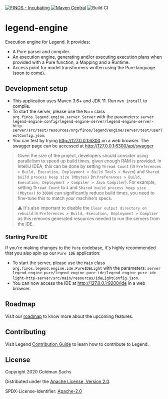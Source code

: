 [![FINOS - Incubating](https://cdn.jsdelivr.net/gh/finos/contrib-toolbox@master/images/badge-incubating.svg)](https://finosfoundation.atlassian.net/wiki/display/FINOS/Incubating)
[![Maven Central](https://img.shields.io/maven-central/v/org.finos.legend.engine/legend-engine-server.svg)](https://central.sonatype.com/namespace/org.finos.legend.engine)
![Build CI](https://github.com/finos/legend-engine/workflows/Build%20CI/badge.svg)

# legend-engine

Execution engine for Legend. It provides:
- A Pure parser and compiler.
- An execution engine, generating and/or executing execution plans when provided with a Pure function, a Mapping and a Runtime.
- Access point for model transformers written using the Pure language (soon to come).

## Development setup

- This application uses Maven 3.6+ and JDK 11. Run `mvn install` to compile.
- To start the server, please use the `Main` class `org.finos.legend.engine.server.Server` with the parameters: `server legend-engine-config/legend-engine-server/legend-engine-server-http-server/src/test/resources/org/finos/legend/engine/server/test/userTestConfig.json`.
- You can test by trying http://127.0.0.1:6300 on a web browser. The swagger page can be accessed at http://127.0.0.1:6300/api/swagger

> Given the size of the project, developers should consider using parallelism to speed up build times, given enough RAM is provided.
> In IntelliJ IDEA, this can be done by setting `Thread Count` (in `Preferences > Build, Execution, Deployment > Build Tools > Maven`) and `Shared build process heap size (Mbytes)` (in `Preferences > Build, Execution, Deployment > Compiler > Java Compiler`).
> For example, setting `Thread Count` to `4` and `Shared build process heap size (Mbytes)` to `30000` can significantly reduce build times, you need to fine-tune this to match your machine's specs.
> 
> ⚠️ It's also important to disable the `Clear output directory on rebuild` in `Preferences > Build, Execution, Deployment > Complier` as this removes generated resources needed to run the servers from the IDE.

### Starting Pure IDE

If you're making changes to the `Pure` codebase, it's highly recommended that you also spin up our `Pure IDE` application:

- To start the server, please use the `Main` class `org.finos.legend.engine.ide.PureIDELight` with the parameters: `server legend-engine-pure/legend-engine-pure-ide/legend-engine-pure-ide-light-http-server/src/main/resources/ideLightConfig.json`.
- You can now access the IDE at http://127.0.0.1:9200/ide in a web browser.

## Roadmap

Visit our [roadmap](https://github.com/finos/legend#roadmap) to know more about the upcoming features.

## Contributing

Visit Legend [Contribution Guide](https://github.com/finos/legend/blob/master/CONTRIBUTING.md) to learn how to contribute to Legend.

## License

Copyright 2020 Goldman Sachs

Distributed under the [Apache License, Version 2.0](http://www.apache.org/licenses/LICENSE-2.0).

SPDX-License-Identifier: [Apache-2.0](https://spdx.org/licenses/Apache-2.0)

